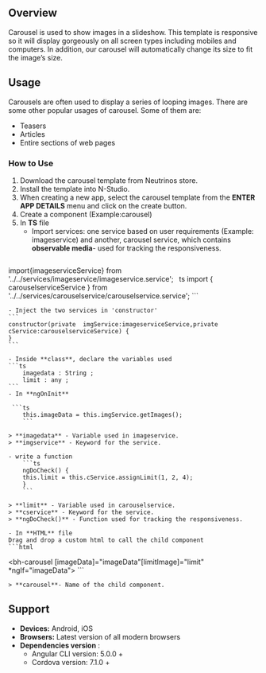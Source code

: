 ## Overview

Carousel is used to show images in a slideshow. This template is responsive so it will display gorgeously on all screen types including mobiles and computers. In addition, our carousel will automatically change its size to fit the image’s size.

## Usage

 Carousels are often used to display a series of looping images. There are some other popular usages of carousel. Some of them are:
  - Teasers   
 -  Articles     
 -  Entire sections of web pages

### How to Use

 1. Download the carousel template from Neutrinos store.  
 2. Install the template into N-Studio. 
 3. When creating a new app, select the carousel template from the **ENTER APP DETAILS** menu and click on the create button.
 4. Create a component (Example:carousel) 
 5. In **TS** file 
	 - Import services: one service based on user requirements (Example: imageservice) and another, carousel service, which contains **observable media**- used for tracking the responsiveness.
	```ts
 import{imageserviceService} from '../../services/imageservice/imageservice.service';
	 ```
	```ts
	import { carouselserviceService } from  '../../services/carouselservice/carouselservice.service';
	```

	- Inject the two services in 'constructor'
	```
	constructor(private  imgService:imageserviceService,private  cService:carouselserviceService) {
	}
	```

	- Inside **class**, declare the variables used
	```ts
	    imagedata : String ;
	    limit : any ;
	```        
	- In **ngOnInit**

	 ```ts
        this.imageData = this.imgService.getImages();
        ```

	> **imagedata** - Variable used in imageservice.
	> **imgservice** - Keyword for the service.

	- write a function
		```ts
		ngDoCheck() { 
		this.limit = this.cService.assignLimit(1, 2, 4); 
		}
		```

	> **limit** - Variable used in carouselservice.
	> **cservice** - Keyword for the service.
	> **ngDoCheck()** - Function used for tracking the responsiveness.

	- In **HTML** file
	Drag and drop a custom html to call the child component
	```html
<bh-carousel [imageData]="imageData"[limitImage]="limit" *ngIf="imageData"></bh-carousel>
        ```

    > **carousel**- Name of the child component.


## Support  
- **Devices:** Android, iOS  
- **Browsers:** Latest version of all modern browsers  
- **Dependencies version**  :
	- Angular CLI version: 5.0.0 +  
	- Cordova version: 7.1.0 +











<!--stackedit_data:
eyJoaXN0b3J5IjpbNjYwNjM1OTI0LC0xODEzNTAwNzk2LC01MT
M0NjEwNzIsMTAwMDY0MTQxNiwzMjE4OTI3NTIsMTcwNDU0Nzk0
OSw0ODk1NTE5NjUsMzM0MjMyNDE0LDE4NzY3MjA3NDAsNDUxMD
g5NDIyLC00OTU2NDAyOCwtMjAxMDY2NTgxNiwtOTMwOTI1OTAz
XX0=
-->
